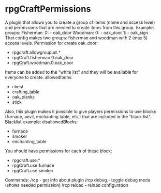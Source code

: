 # rpgCraftPermissions
A plugin that allows you to create a group of items (name and access level) and permissions that are needed to create items from this group. Example:
groups: 
  Fisherman: 
    0: 
      - oak_door
  Woodman: 
    0: 
      - oak_door
    1: 
      - oak_sign
That config makes two groups: fisherman and woodman with 2 (max 5) access levels. Permission for create oak_door:
   - rpgcraft.allowgroup.all.*
   - rpgCraft.fisherman.0.oak_door
   - rpgCraft.woodman.0.oak_door
   
Items can be added to the "white list" and they will be available for everyone to create.
allowedItems: 
  - chest
  - crafting_table
  - oak_planks
  - stick

Also, this plugin makes it possible to give players permissions to use blocks (furnace, anvil, enchanting table, etc.) that are included in the "black list".
Blacklist example:
disallowedBlocks:
  - furnace
  - smoker
  - enchanting_table

You should have permissions for each of these block:
   - rpgcraft.use.*
   - rpgCraft.use.furnace
   - rpgCraft.use.smoker
   
Commands:
/rcp - get info about plugin
/rcp debug - toggle debug mode (shows needed permission)
/rcp reload - reload configuration
